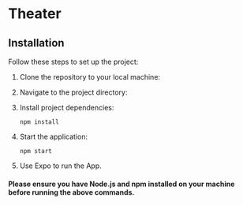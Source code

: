 # Theater

## Installation

Follow these steps to set up the project:

1. Clone the repository to your local machine:

2. Navigate to the project directory:

3. Install project dependencies:
    ```
    npm install
    ```
4. Start the application:
   ```
   npm start
   ```

5. Use Expo to run the App.

#### Please ensure you have Node.js and npm installed on your machine before running the above commands.
